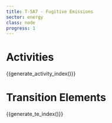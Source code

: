 ```yaml
---
title: T-5A7 - Fugitive Emissions
sector: energy
class: node
progress: 1
---
```




# Activities

{{generate_activity_index()}}


# Transition Elements

{{generate_te_index()}}



